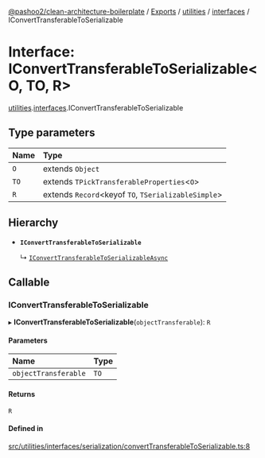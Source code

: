 [@pashoo2/clean-architecture-boilerplate](../README.md) / [Exports](../modules.md) / [utilities](../modules/utilities.md) / [interfaces](../modules/utilities.interfaces.md) / IConvertTransferableToSerializable

# Interface: IConvertTransferableToSerializable<O, TO, R\>

[utilities](../modules/utilities.md).[interfaces](../modules/utilities.interfaces.md).IConvertTransferableToSerializable

## Type parameters

| Name | Type |
| :------ | :------ |
| `O` | extends `Object` |
| `TO` | extends `TPickTransferableProperties`<`O`\> |
| `R` | extends `Record`<keyof `TO`, `TSerializableSimple`\> |

## Hierarchy

- **`IConvertTransferableToSerializable`**

  ↳ [`IConvertTransferableToSerializableAsync`](utilities.interfaces.iconverttransferabletoserializableasync.md)

## Callable

### IConvertTransferableToSerializable

▸ **IConvertTransferableToSerializable**(`objectTransferable`): `R`

#### Parameters

| Name | Type |
| :------ | :------ |
| `objectTransferable` | `TO` |

#### Returns

`R`

#### Defined in

[src/utilities/interfaces/serialization/convertTransferableToSerializable.ts:8](https://github.com/pashoo2/clean-architecture-boilerplate/blob/e54a93c/src/utilities/interfaces/serialization/convertTransferableToSerializable.ts#L8)
